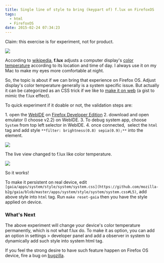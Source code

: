 ```yaml
---
title: Single line of style to bring (keypart of) f.lux on FirefoxOS
tags:
  - html
  - FirefoxOS
date: 2015-02-24 07:34:23
---
```


Claim: this exercise is for experiment, not for product.

[![](http://4.bp.blogspot.com/-BcKUOW2lvxA/VOwjKljJnSI/AAAAAAAAD20/fG8jM03NKLg/s1600/%E8%9E%A2%E5%B9%95%E5%BF%AB%E7%85%A7%2B2015-02-24%2B%E4%B8%8B%E5%8D%882.09.23.png)](http://4.bp.blogspot.com/-BcKUOW2lvxA/VOwjKljJnSI/AAAAAAAAD20/fG8jM03NKLg/s1600/%E8%9E%A2%E5%B9%95%E5%BF%AB%E7%85%A7%2B2015-02-24%2B%E4%B8%8B%E5%8D%882.09.23.png)

According to [wikipedia](http://en.wikipedia.org/wiki/F.lux), **f.lux** adjusts a computer display's [color temperature](http://en.wikipedia.org/wiki/Color_temperature "Color temperature") according to its location and time of day. I always use it on my Mac to make my eyes more comfortable at night.

So, the topic is about if we can bring that experience on Firefox OS.
Adjust display's color temperature generally is a system specific issue. But actually it can be categorized as an CSS trick if we like to [make it on web](https://gist.github.com/contra/254e1a5a07da830d6051) (a gist to mimic the f.lux effect).

To quick experiment if it doable or not, the validation steps are:

1\. open the [WebIDE](https://developer.mozilla.org/en-US/docs/Tools/WebIDE) on [Firefox Developer Edition](https://www.mozilla.org/en-US/firefox/developer/)
2\. download and open emulator (I choose v2.2) on WebIDE.
3\. To debug system app, choose `System` from top left selector in WebIDE.
4\. once connected,&nbsp; select the `html` tag and add style
`**filter: brightness(0.8) sepia(0.9);**` into the element. 

[![](http://2.bp.blogspot.com/-rV4FV9HRVEE/VOwjP4MFTUI/AAAAAAAAD28/AMFRpG21jlk/s1600/%E8%9E%A2%E5%B9%95%E5%BF%AB%E7%85%A7%2B2015-02-24%2B%E4%B8%8B%E5%8D%882.09.05.png)](http://2.bp.blogspot.com/-rV4FV9HRVEE/VOwjP4MFTUI/AAAAAAAAD28/AMFRpG21jlk/s1600/%E8%9E%A2%E5%B9%95%E5%BF%AB%E7%85%A7%2B2015-02-24%2B%E4%B8%8B%E5%8D%882.09.05.png)

The live view changed to f.lux like color temperature.


[![](http://4.bp.blogspot.com/-BcKUOW2lvxA/VOwjKljJnSI/AAAAAAAAD20/fG8jM03NKLg/s1600/%E8%9E%A2%E5%B9%95%E5%BF%AB%E7%85%A7%2B2015-02-24%2B%E4%B8%8B%E5%8D%882.09.23.png)](http://4.bp.blogspot.com/-BcKUOW2lvxA/VOwjKljJnSI/AAAAAAAAD20/fG8jM03NKLg/s1600/%E8%9E%A2%E5%B9%95%E5%BF%AB%E7%85%A7%2B2015-02-24%2B%E4%B8%8B%E5%8D%882.09.23.png)

So it works!

To make it persistent on real device, edit `[gaia/apps/system/style/system/system.css](https://github.com/mozilla-b2g/gaia/blob/master/apps/system/style/system/system.css#L5)`, add above style into `html` tag. Run `make reset-gaia` then you have the style applied on device.

### What's Next

The above experiment will change your device's color temperature permanently, which is not what f.lux do. To make it as option, you can add an option in settings &gt; developer panel and add a observer in system to dynamically add such style into system html tag.

If you feel the strong desire to have such feature happen on Firefox OS device, fire a bug on [bugzilla](http://bugzilla.mozilla.org/).
